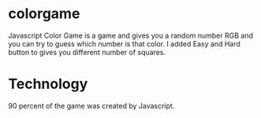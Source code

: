 # colorgame
Javascript Color Game is a game and gives you a random number RGB and you can try to guess which number is that color. I added Easy and Hard button to gives you different number of squares.
# Technology
90 percent of the game was created by Javascript. 
